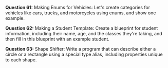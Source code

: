 **Question 61:** Making Enums for Vehicles: Let's create categories for vehicles like cars, trucks, and motorcycles using enums, and show one example.

**Question 62:** Making a Student Template: Create a blueprint for student information, including their name, age, and the classes they're taking, and then fill in this blueprint with an example student.

**Question 63:** Shape Shifter: Write a program that can describe either a circle or a rectangle using a special type alias, including properties unique to each shape.
